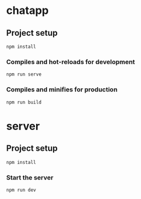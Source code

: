 # chatapp

## Project setup
```
npm install
```

### Compiles and hot-reloads for development
```
npm run serve
```

### Compiles and minifies for production
```
npm run build
```

# server

## Project setup
```
npm install
```

### Start the server
```
npm run dev
```

